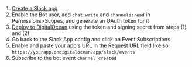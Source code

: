 1. [Create a Slack app](https://api.slack.com/apps)
1. Enable the Bot user, add `chat:write` and `channels:read` in Permissions>Scopes, and generate an OAuth token for it
1. [Deploy to DigitalOcean](https://cloud.digitalocean.com/apps/new?repo=https://github.com/bengadbois/channel-4-news/tree/main) using the token and signing secret from steps (1) and (2)
1. Go back to the Slack App config and click on Event Subscriptions
1. Enable and paste your app's URL in the Request URL field like so: `https://yourapp.ondigitalocean.app/slack/events`
1. Subscribe to the bot event `channel_created`
